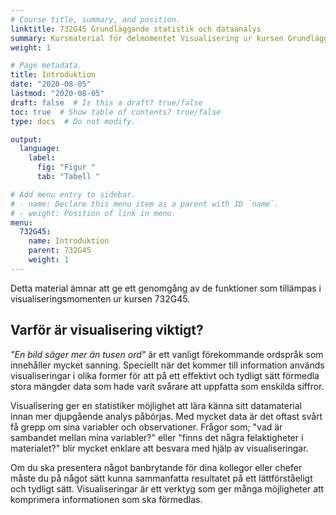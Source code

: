 ```yaml
---
# Course title, summary, and position.
linktitle: 732G45 Grundläggande statistik och dataanalys
summary: Kursmaterial för delmomentet Visualisering ur kursen Grundläggande statistik och dataanalys
weight: 1

# Page metadata.
title: Introduktion
date: "2020-08-05"
lastmod: "2020-08-05"
draft: false  # Is this a draft? true/false
toc: true  # Show table of contents? true/false
type: docs  # Do not modify.

output: 
  language:
    label:
      fig: "Figur "
      tab: "Tabell "

# Add menu entry to sidebar.
# - name: Declare this menu item as a parent with ID `name`.
# - weight: Position of link in menu.
menu:
  732G45:
    name: Introduktion
    parent: 732G45
    weight: 1
---
```




Detta material ämnar att ge ett genomgång av de funktioner som tillämpas i visualiseringsmomenten ur kursen 732G45. 

## Varför är visualisering viktigt?
*"En bild säger mer än tusen ord"* är ett vanligt förekommande ordspråk som innehåller mycket sanning. Speciellt när det kommer till information används visualiseringar i olika former för att på ett effektivt och tydligt sätt förmedla stora mängder data som hade varit svårare att uppfatta som enskilda siffror.

Visualisering ger en statistiker möjlighet att lära känna sitt datamaterial innan mer djupgående analys påbörjas. Med mycket data är det oftast svårt få grepp om sina variabler och observationer. Frågor som; "vad är sambandet mellan mina variabler?" eller "finns det några felaktigheter i materialet?" blir mycket enklare att besvara med hjälp av visualiseringar.

Om du ska presentera något banbrytande för dina kollegor eller chefer måste du på något sätt kunna sammanfatta resultatet på ett lättförståeligt och tydligt sätt. Visualiseringar är ett verktyg som ger många möjligheter att komprimera informationen som ska förmedlas.


